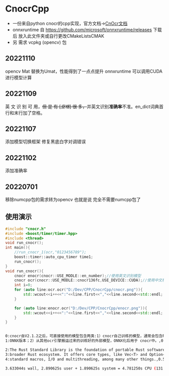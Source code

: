 # CnocrCpp

- 一份来自python cnocr的cpp实现，官方文档->[CnOcr文档](https://cnocr.readthedocs.io/zh/latest/)
- onnxruntime 自 https://github.com/microsoft/onnxruntime/releases 下载后 放入此文件夹或自行更改CMakeListsCMAK
- 另 需求 vcpkg (opencv) 包
## 20221110
opencv Mat 替换为Umat，性能得到了一点点提升
onnxruntime 可以调用CUDA进行模型计算
## 20221109
英 文 识 别 可 用，~~但 是 有  [*空格*] 很 多，~~并英文识别**准确率**不准。en_dict词典首行和末行加了空格。
## 20221107
添加模型切换框架
修复黑底白字对调错误
## 20221102

添加准确率

## 20220701
  
移除numcpp包的需求转为opencv
也就是说 完全不需要numcpp包了

## 使用演示

```cpp
#include "cnocr.h"
#include <boost/timer/timer.hpp>
#include <thread>
void run_cnocr();
int main(){
    //run_cnocr_1(ocr,"0123456789");
    boost::timer::auto_cpu_timer time1;
    run_cnocr();
}
void run_cnocr(){
    cnocr enocr(cnocr::USE_MODLE::en_number);//使用英文识别模型
    cnocr ocr(cnocr::USE_MODLE::cnocr136fc,USE_DEVICE::CUDA);//使用中文模型，和GPU
    int i=0;
    for (auto line:ocr.ocr("D:/Dev/CPP/CnocrCpp/cnocr.png")){
        std::wcout<<i++<<":"<<line.first<<","<<line.second<<std::endl;
    }

    for (auto line:enocr.ocr("D:/Dev/CPP/CnocrCpp/enocr.png")){
        std::wcout<<i++<<":"<<line.first<<","<<line.second<<std::endl;
    }
}
 
```
```sh
0:cnocr自V2.1.2之后，可直接使用的模型包含两类:1）cnocr自己训练的模型，通常会包含PyTorch和,0.511289
1:ONNX版本；2）从其他ocr引擎搬运过来的训练好的外部模型，ONNX化后用于 cnocr中。,0.721081

2:The Rust Standard Library is the foundation of portable Rust software, a set of minimal and battle-tested shared abstractions for the,0.535793
3:broader Rust ecosystem. It offers core types, like Vec<T> and Option<T>, library-defined operations on language primitives,,0.51892
4:standard macros, I/O and multithreading, among many other things.,0.579248

3.633044s wall, 2.890625s user + 1.890625s system = 4.781250s CPU (131.6%)
```